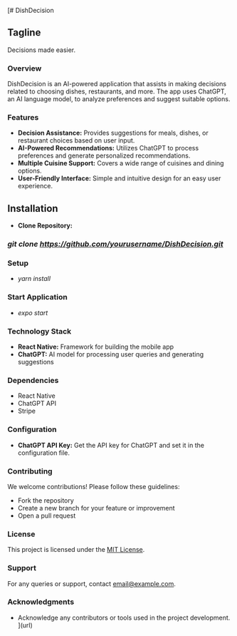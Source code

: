 [# DishDecision

## Tagline

Decisions made easier.

### Overview

DishDecision is an AI-powered application that assists in making decisions related to choosing dishes, restaurants, and more. The app uses ChatGPT, an AI language model, to analyze preferences and suggest suitable options.

### Features

- **Decision Assistance:** Provides suggestions for meals, dishes, or restaurant choices based on user input.
- **AI-Powered Recommendations:** Utilizes ChatGPT to process preferences and generate personalized recommendations.
- **Multiple Cuisine Support:** Covers a wide range of cuisines and dining options.
- **User-Friendly Interface:** Simple and intuitive design for an easy user experience.

## Installation
- **Clone Repository:**
### *git clone https://github.com/yourusername/DishDecision.git*

### Setup
- *yarn install*

### Start Application
- *expo start*
### Technology Stack

- **React Native:** Framework for building the mobile app
- **ChatGPT:** AI model for processing user queries and generating suggestions

### Dependencies

- React Native
- ChatGPT API
- Stripe
  
### Configuration

- **ChatGPT API Key:** Get the API key for ChatGPT and set it in the configuration file.

### Contributing

We welcome contributions! Please follow these guidelines:
- Fork the repository
- Create a new branch for your feature or improvement
- Open a pull request

### License

This project is licensed under the [MIT License](link-to-license).

### Support

For any queries or support, contact [email@example.com](mailto:email@example.com).

### Acknowledgments

- Acknowledge any contributors or tools used in the project development.
](url)
